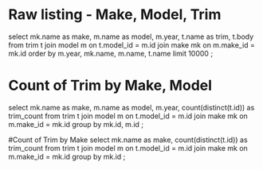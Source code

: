 # Raw listing - Make, Model, Trim
select 
  mk.name as make,
  m.name as model, m.year,
  t.name as trim, t.body
from trim t
join model m on t.model_id = m.id
join make mk on m.make_id = mk.id
order by m.year, mk.name, m.name, t.name
limit 10000
;

# Count of Trim by Make, Model
select 
  mk.name as make,
  m.name as model, m.year,
  count(distinct(t.id)) as trim_count
from trim t
join model m on t.model_id = m.id
join make mk on m.make_id = mk.id
group by mk.id, m.id
;

#Count of Trim by Make
select 
  mk.name as make,
  count(distinct(t.id)) as trim_count
from trim t
join model m on t.model_id = m.id
join make mk on m.make_id = mk.id
group by mk.id
;



